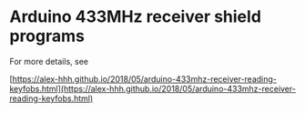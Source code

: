 # Arduino 433MHz receiver shield programs 

For more details, see

[https://alex-hhh.github.io/2018/05/arduino-433mhz-receiver-reading-keyfobs.html](https://alex-hhh.github.io/2018/05/arduino-433mhz-receiver-reading-keyfobs.html)
